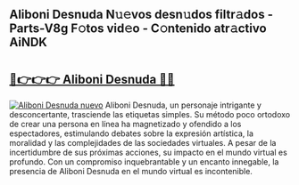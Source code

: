 ## Aliboni Desnuda N𝚞𝚎vos desn𝚞dos filtr𝚊dos - Parts-V8g F𝚘tos vid𝚎o - C𝚘ntenido atr𝚊ctivo AiNDK

# <h2><a href="http://mb0x8g.tromn.icu/?c=Aliboni+Desnuda">🔗👉👉👉 Aliboni Desnuda 🔗🔗</a></h2>

[![Aliboni Desnuda nuevo](https://i.imgur.com/pEAQMta.gif)](http://mb0x8g.tromn.icu/?c=Aliboni+Desnuda)
Aliboni Desnuda, un personaje intrigante y desconcertante, trasciende las etiquetas simples. Su método poco ortodoxo de crear una persona en línea ha magnetizado y ofendido a los espectadores, estimulando debates sobre la expresión artística, la moralidad y las complejidades de las sociedades virtuales. A pesar de la incertidumbre de sus próximas acciones, su impacto en el mundo virtual es profundo. Con un compromiso inquebrantable y un encanto innegable, la presencia de Aliboni Desnuda en el mundo virtual es incontenible.
